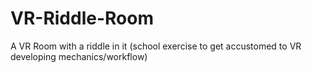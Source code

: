 # VR-Riddle-Room
A VR Room with a riddle in it (school exercise to get accustomed to VR developing mechanics/workflow)
